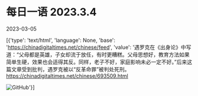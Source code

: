 # 每日一语 2023.3.4

2023-03-05

[{'type': 'text/html', 'language': None, 'base': 'https://chinadigitaltimes.net/chinese/feed', 'value': '遇罗克在《出身论》中写道：“父母都是英雄，子女却流于放任，有时更糟糕。父母思想好，教育方法如果简单生硬，效果也会适得其反。同样，老子不好，家庭影响未必一定不好。”后来这篇文章受到批判，遇罗克被以“反革命罪”被判处死刑。https://chinadigitaltimes.net/chinese/693509.html

![GitHub](https://chinadigitaltimes.net/chinese/files/2023/03/dailyquote_20230304.png)'}]